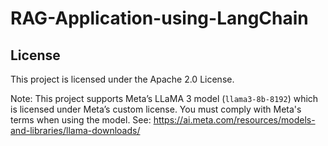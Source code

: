 # RAG-Application-using-LangChain



## License

This project is licensed under the Apache 2.0 License.

Note: This project supports Meta’s LLaMA 3 model (`llama3-8b-8192`) which is licensed under Meta’s custom license. You must comply with Meta's terms when using the model. See: https://ai.meta.com/resources/models-and-libraries/llama-downloads/
